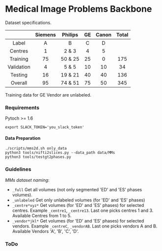 # Medical Image Problems Backbone

Dataset specifications.

|            | Siemens | Philips | GE | Canon | Total |
|:----------:|:-------:|:-------:|:--:|:-----:|:-----:|
|    Label   |    A    |    B    |  C |   D   |       |
|   Centres  |    1    |  2 & 3  |  4 |   5   |       |
|  Training  |    75   | 50 & 25 | 25 |   0   |  175  |
| Validation |    4    |  5 & 5  | 10 |   10  |   34  |
|   Testing  |    16   | 19 & 21 | 40 |   40  |  136  |
|   Overall  |    95   | 74 & 51 | 75 |   50  |  345  |

Training data for GE Vendor are unlabeled.

### Requirements

Pytoch >= 1.6 

```shell script
export SLACK_TOKEN='you_slack_token'
```

#### Data Preparation
```shell
./scripts/mms2d.sh only_data
python3 tools/nifti2slices.py --data_path data/MMs
python3 tools/testgt2phases.py
```

### Guidelines

*MMs dataset naming*:
  - `_full` Get all volumes (not only segmented 'ED' and 'ES' phases volumes).
  - `_unlabeled` Get only unlabeled volumes (for 'ED' and 'ES' phases)
  - `_centre*xyz*` Get volumes (for 'ED' and 'ES' phases) for selected centres. Example `_centre1`, `_centre13`. Last one picks centres 1 and 3. Available Centres from 1 to 5.
  - `_vendor*jkl*` Get volumes (for 'ED' and 'ES' phases) for selected vendors. Example `_centreC`, `_vendorAB`. Last one picks vendors A and B. Available Vendors 'A', 'B', 'C', 'D'.

  
### ToDo

